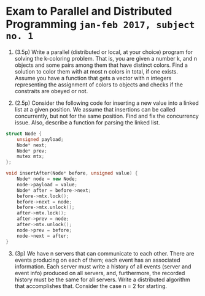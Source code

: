 # Exam to Parallel and Distributed Programming `jan-feb 2017, subject no. 1`

1. (3.5p) Write a parallel (distributed or local, at your choice) program for solving the k-coloring
problem. That is, you are given a number k, and n objects and some pairs among them that have
distinct colors. Find a solution to color them with at most n colors in total, if one exists.
Assume you have a function that gets a vector with n integers representing the assignment of colors
to objects and checks if the constraits are obeyed or not.

2. (2.5p) Consider the following code for inserting a new value into a linked list at a given
position. We assume that insertions can be called concurrently, but not for the same position.
Find and fix the concurrency issue. Also, describe a function for parsing the linked list.

```cpp
struct Node {
    unsigned payload;
    Node* next;
    Node* prev;
    mutex mtx;
};

void insertAfter(Node* before, unsigned value) {
    Node* node = new Node;
    node->payload = value;
    Node* after = before->next;
    before->mtx.lock();
    before->next = node;
    before->mtx.unlock();
    after->mtx.lock();
    after->prev = node;
    after->mtx.unlock();
    node->prev = before;
    node->next = after;
}
```

3. (3p) We have n servers that can communicate to each other. There are events producing on each of
them; each event has an associated information. Each server must write a history of all events
(server and event info) produced on all servers, and, furthermore, the recorded history must be the
same for all servers. Write a distributed algorithm that accomplishes that. Consider the case n = 2
for starting.

